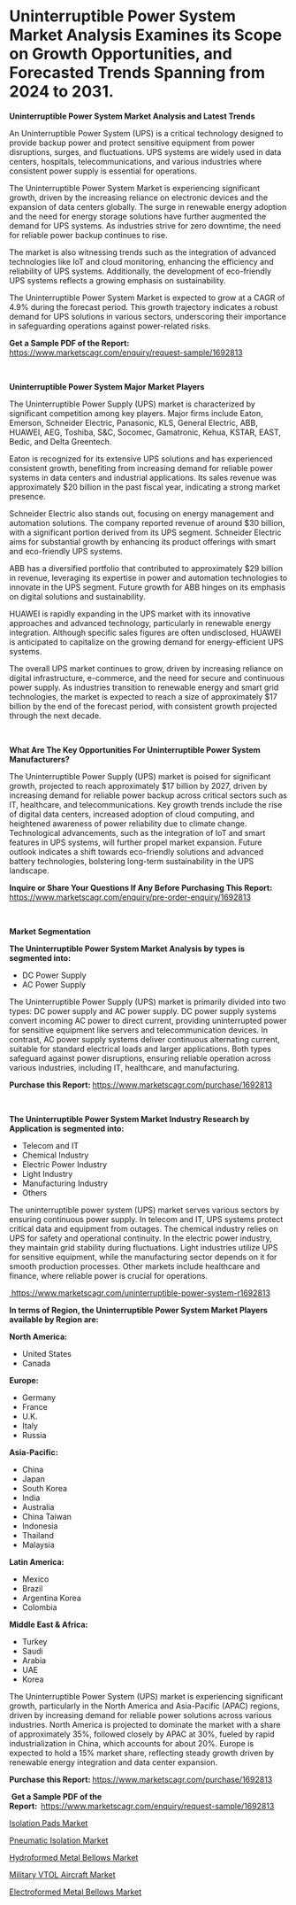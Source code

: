 <p><h1>Uninterruptible Power System Market Analysis Examines its Scope on Growth Opportunities, and Forecasted Trends Spanning from 2024 to 2031.</h1></p><p><strong>Uninterruptible Power System Market Analysis and Latest Trends</strong></p>
<p><p>An Uninterruptible Power System (UPS) is a critical technology designed to provide backup power and protect sensitive equipment from power disruptions, surges, and fluctuations. UPS systems are widely used in data centers, hospitals, telecommunications, and various industries where consistent power supply is essential for operations.</p><p>The Uninterruptible Power System Market is experiencing significant growth, driven by the increasing reliance on electronic devices and the expansion of data centers globally. The surge in renewable energy adoption and the need for energy storage solutions have further augmented the demand for UPS systems. As industries strive for zero downtime, the need for reliable power backup continues to rise.</p><p>The market is also witnessing trends such as the integration of advanced technologies like IoT and cloud monitoring, enhancing the efficiency and reliability of UPS systems. Additionally, the development of eco-friendly UPS systems reflects a growing emphasis on sustainability. </p><p>The Uninterruptible Power System Market is expected to grow at a CAGR of 4.9% during the forecast period. This growth trajectory indicates a robust demand for UPS solutions in various sectors, underscoring their importance in safeguarding operations against power-related risks.</p></p>
<p><strong>Get a Sample PDF of the Report:&nbsp;</strong> <a href="https://www.marketscagr.com/enquiry/request-sample/1692813?utm_campaign=1610&utm_medium=2&utm_source=Github&utm_content=ia&utm_term=20102024&utm_id=uninterruptible-power-system">https://www.marketscagr.com/enquiry/request-sample/1692813</a></p>
<p>&nbsp;</p>
<p><strong>Uninterruptible Power System Major Market Players</strong></p>
<p><p>The Uninterruptible Power Supply (UPS) market is characterized by significant competition among key players. Major firms include Eaton, Emerson, Schneider Electric, Panasonic, KLS, General Electric, ABB, HUAWEI, AEG, Toshiba, S&C, Socomec, Gamatronic, Kehua, KSTAR, EAST, Bedic, and Delta Greentech. </p><p>Eaton is recognized for its extensive UPS solutions and has experienced consistent growth, benefiting from increasing demand for reliable power systems in data centers and industrial applications. Its sales revenue was approximately $20 billion in the past fiscal year, indicating a strong market presence.</p><p>Schneider Electric also stands out, focusing on energy management and automation solutions. The company reported revenue of around $30 billion, with a significant portion derived from its UPS segment. Schneider Electric aims for substantial growth by enhancing its product offerings with smart and eco-friendly UPS systems.</p><p>ABB has a diversified portfolio that contributed to approximately $29 billion in revenue, leveraging its expertise in power and automation technologies to innovate in the UPS segment. Future growth for ABB hinges on its emphasis on digital solutions and sustainability.</p><p>HUAWEI is rapidly expanding in the UPS market with its innovative approaches and advanced technology, particularly in renewable energy integration. Although specific sales figures are often undisclosed, HUAWEI is anticipated to capitalize on the growing demand for energy-efficient UPS systems.</p><p>The overall UPS market continues to grow, driven by increasing reliance on digital infrastructure, e-commerce, and the need for secure and continuous power supply. As industries transition to renewable energy and smart grid technologies, the market is expected to reach a size of approximately $17 billion by the end of the forecast period, with consistent growth projected through the next decade.</p></p>
<p>&nbsp;</p>
<p><strong>What Are The Key Opportunities For Uninterruptible Power System Manufacturers?</strong></p>
<p><p>The Uninterruptible Power Supply (UPS) market is poised for significant growth, projected to reach approximately $17 billion by 2027, driven by increasing demand for reliable power backup across critical sectors such as IT, healthcare, and telecommunications. Key growth trends include the rise of digital data centers, increased adoption of cloud computing, and heightened awareness of power reliability due to climate change. Technological advancements, such as the integration of IoT and smart features in UPS systems, will further propel market expansion. Future outlook indicates a shift towards eco-friendly solutions and advanced battery technologies, bolstering long-term sustainability in the UPS landscape.</p></p>
<p><strong>Inquire or Share Your Questions If Any Before Purchasing This Report:</strong> <a href="https://www.marketscagr.com/enquiry/pre-order-enquiry/1692813?utm_campaign=1610&utm_medium=2&utm_source=Github&utm_content=ia&utm_term=20102024&utm_id=uninterruptible-power-system">https://www.marketscagr.com/enquiry/pre-order-enquiry/1692813</a></p>
<p>&nbsp;</p>
<p><strong>Market Segmentation</strong></p>
<p><strong>The Uninterruptible Power System Market Analysis by types is segmented into:</strong></p>
<p><ul><li>DC Power Supply</li><li>AC Power Supply</li></ul></p>
<p><p>The Uninterruptible Power Supply (UPS) market is primarily divided into two types: DC power supply and AC power supply. DC power supply systems convert incoming AC power to direct current, providing uninterrupted power for sensitive equipment like servers and telecommunication devices. In contrast, AC power supply systems deliver continuous alternating current, suitable for standard electrical loads and larger applications. Both types safeguard against power disruptions, ensuring reliable operation across various industries, including IT, healthcare, and manufacturing.</p></p>
<p><strong>Purchase this Report:&nbsp;</strong><a href="https://www.marketscagr.com/purchase/1692813?utm_campaign=1610&utm_medium=2&utm_source=Github&utm_content=ia&utm_term=20102024&utm_id=uninterruptible-power-system">https://www.marketscagr.com/purchase/1692813</a></p>
<p>&nbsp;</p>
<p><strong>The Uninterruptible Power System Market Industry Research by Application is segmented into:</strong></p>
<p><ul><li>Telecom and IT</li><li>Chemical Industry</li><li>Electric Power Industry</li><li>Light Industry</li><li>Manufacturing Industry</li><li>Others</li></ul></p>
<p><p>The uninterruptible power system (UPS) market serves various sectors by ensuring continuous power supply. In telecom and IT, UPS systems protect critical data and equipment from outages. The chemical industry relies on UPS for safety and operational continuity. In the electric power industry, they maintain grid stability during fluctuations. Light industries utilize UPS for sensitive equipment, while the manufacturing sector depends on it for smooth production processes. Other markets include healthcare and finance, where reliable power is crucial for operations.</p></p>
<p><a href="https://www.marketscagr.com/uninterruptible-power-system-r1692813?utm_campaign=1610&utm_medium=2&utm_source=Github&utm_content=ia&utm_term=20102024&utm_id=uninterruptible-power-system">&nbsp;https://www.marketscagr.com/uninterruptible-power-system-r1692813</a></p>
<p><strong>In terms of Region, the Uninterruptible Power System Market Players available by Region are:</strong></p>
<p>
    <p> <strong> North America: </strong>
        <ul>
            <li>United States</li>
            <li>Canada</li>
        </ul>
        </p> 
    <p> <strong> Europe: </strong>
        <ul>
            <li>Germany</li>
            <li>France</li>
            <li>U.K.</li>
            <li>Italy</li>
            <li>Russia</li>
        </ul>
        </p> 
    <p> <strong> Asia-Pacific: </strong>
        <ul>
            <li>China</li>
            <li>Japan</li>
            <li>South Korea</li>
            <li>India</li>
            <li>Australia</li>
            <li>China Taiwan</li>
            <li>Indonesia</li>
            <li>Thailand</li>
            <li>Malaysia</li>
        </ul>
        </p> 
    <p> <strong> Latin America: </strong>
        <ul>
            <li>Mexico</li>
            <li>Brazil</li>
            <li>Argentina Korea</li>
            <li>Colombia</li>
        </ul>
        </p> 
    <p> <strong> Middle East & Africa: </strong>
        <ul>
            <li>Turkey</li>
            <li>Saudi</li>
            <li>Arabia</li>
            <li>UAE</li>
            <li>Korea</li>
        </ul>
    </p>
    </p>
<p><p>The Uninterruptible Power System (UPS) market is experiencing significant growth, particularly in the North America and Asia-Pacific (APAC) regions, driven by increasing demand for reliable power solutions across various industries. North America is projected to dominate the market with a share of approximately 35%, followed closely by APAC at 30%, fueled by rapid industrialization in China, which accounts for about 20%. Europe is expected to hold a 15% market share, reflecting steady growth driven by renewable energy integration and data center expansion.</p></p>
<p><strong>Purchase this Report: </strong><a href="https://www.marketscagr.com/purchase/1692813?utm_campaign=1610&utm_medium=2&utm_source=Github&utm_content=ia&utm_term=20102024&utm_id=uninterruptible-power-system">https://www.marketscagr.com/purchase/1692813</a></p>
<p>&nbsp;<strong>Get a Sample PDF of the Report:&nbsp;&nbsp;</strong><a href="https://www.marketscagr.com/enquiry/request-sample/1692813?utm_campaign=1610&utm_medium=2&utm_source=Github&utm_content=ia&utm_term=20102024&utm_id=uninterruptible-power-system">https://www.marketscagr.com/enquiry/request-sample/1692813</a></p>
<p><strong></strong></p>
<p><p><a href="https://www.linkedin.com/pulse/isolation-pads-sector-surge-12-growth-roadmap-2031-market-alive-2rolf?utm_campaign=1610&utm_medium=2&utm_source=Github&utm_content=ia&utm_term=20102024&utm_id=uninterruptible-power-system">Isolation Pads Market</a></p><p><a href="https://www.linkedin.com/pulse/unveiling-market-trends-global-pneumatic-isolation-growth-hvaff?utm_campaign=1610&utm_medium=2&utm_source=Github&utm_content=ia&utm_term=20102024&utm_id=uninterruptible-power-system">Pneumatic Isolation Market</a></p><p><a href="https://www.linkedin.com/pulse/strategic-roadmap-success-global-hydroformed-metal-bellows-yj0wf?utm_campaign=1610&utm_medium=2&utm_source=Github&utm_content=ia&utm_term=20102024&utm_id=uninterruptible-power-system">Hydroformed Metal Bellows Market</a></p><p><a href="https://www.linkedin.com/pulse/global-military-vtol-aircraft-market-trends-analysis-future-3ruyf?utm_campaign=1610&utm_medium=2&utm_source=Github&utm_content=ia&utm_term=20102024&utm_id=uninterruptible-power-system">Military VTOL Aircraft Market</a></p><p><a href="https://www.linkedin.com/pulse/electroformed-metal-bellows-spectrum-usage-patterns-sector-syy5f?utm_campaign=1610&utm_medium=2&utm_source=Github&utm_content=ia&utm_term=20102024&utm_id=uninterruptible-power-system">Electroformed Metal Bellows Market</a></p></p>